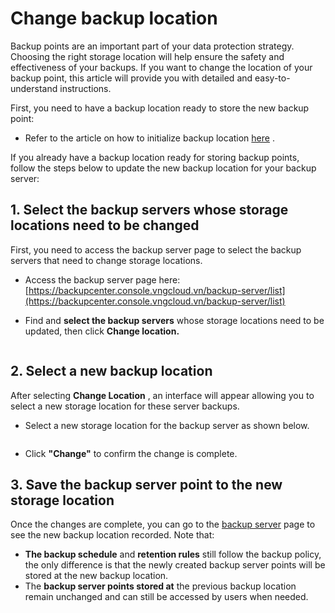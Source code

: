 # Change backup location

Backup points are an important part of your data protection strategy. Choosing the right storage location will help ensure the safety and effectiveness of your backups. If you want to change the location of your backup point, this article will provide you with detailed and easy-to-understand instructions.

First, you need to have a backup location ready to store the new backup point:

* Refer to the article on how to initialize backup location [here](https://docs-vngcloud-vn.translate.goog/vng-cloud-document/vn/backup-center/backup-coming-soon/backup-location/tao-va-quan-ly-backup-location#tao-backup-location) .

If you already have a backup location ready for storing backup points, follow the steps below to update the new backup location for your backup server:

## 1. Select the backup servers whose storage locations need to be changed <a href="#id-1.-chon-cac-backup-server-can-thay-doi-vi-tri-luu-tru" id="id-1.-chon-cac-backup-server-can-thay-doi-vi-tri-luu-tru"></a>

First, you need to access the backup server page to select the backup servers that need to change storage locations.

* Access the backup server page here: [https://backupcenter.console.vngcloud.vn/backup-server/list](https://backupcenter.console.vngcloud.vn/backup-server/list)
*   Find and **select the backup servers** whose storage locations need to be updated, then click **Change location.**



    <figure><img src="https://docs.vngcloud.vn/~gitbook/image?url=https%3A%2F%2F3672463924-files.gitbook.io%2F%7E%2Ffiles%2Fv0%2Fb%2Fgitbook-x-prod.appspot.com%2Fo%2Fspaces%252FB0NrrrdJdpYOYzRkbWp5%252Fuploads%252FIuYezybDnrrOAtN6zQ76%252Fimage.png%3Falt%3Dmedia%26token%3D007ba821-ca1e-4717-b828-986d062f05b8&#x26;width=768&#x26;dpr=4&#x26;quality=100&#x26;sign=9c062a6b&#x26;sv=1" alt=""><figcaption></figcaption></figure>

## 2. Select a new backup location <a href="#id-2.-chon-vi-tri-luu-tru-moi-backup-location" id="id-2.-chon-vi-tri-luu-tru-moi-backup-location"></a>

After selecting **Change Location** , an interface will appear allowing you to select a new storage location for these server backups.

*   Select a new storage location for the backup server as shown below.



    <figure><img src="https://docs.vngcloud.vn/~gitbook/image?url=https%3A%2F%2F3672463924-files.gitbook.io%2F%7E%2Ffiles%2Fv0%2Fb%2Fgitbook-x-prod.appspot.com%2Fo%2Fspaces%252FB0NrrrdJdpYOYzRkbWp5%252Fuploads%252FqVYHAUNiLmx1z7T60mm5%252Fimage.png%3Falt%3Dmedia%26token%3D271f7462-ee1e-445f-bfe4-1374aa0c6aaf&#x26;width=768&#x26;dpr=4&#x26;quality=100&#x26;sign=6366e1aa&#x26;sv=1" alt=""><figcaption></figcaption></figure>
* Click **"Change"** to confirm the change is complete.

## 3. Save the backup server point to the new storage location <a href="#id-3.-luu-backup-server-point-tai-noi-luu-tru-moi" id="id-3.-luu-backup-server-point-tai-noi-luu-tru-moi"></a>

Once the changes are complete, you can go to the [backup server](https://backupcenter.console.vngcloud.vn/backup-server/list) page to see the new backup location recorded. Note that:

* **The backup schedule** and **retention rules** still follow the backup policy, the only difference is that the newly created backup server points will be stored at the new backup location.
* The **backup server points stored at** the previous backup location remain unchanged and can still be accessed by users when needed.
